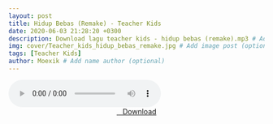 ```yaml
---
layout: post
title: Hidup Bebas (Remake) - Teacher Kids
date: 2020-06-03 21:28:20 +0300
description: Download lagu teacher kids - hidup bebas (remake).mp3 # Add post description (optional)
img: cover/Teacher_kids_hidup_bebas_remake.jpg # Add image post (optional)
tags: [Teacher Kids]
author: Moexik # Add name author (optional)
---
```


<audio class='js-player' style="--plyr-color-main: #212121;" controls>
<source src="https://drive.google.com/uc?authuser=0&id=1lJuWilw4LR01NKj41A7TSxCI9JRH3_48&export=download" type="audio/mp3">
</audio><br />

<center>
<a href="/dl/hidupbebas-remake-teacherkids/" ><i class="fa fa-caret-down" aria-hidden="true"></i>&nbsp; &nbsp;Download</a>
</center><br />
